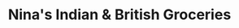 ---
title: "Nina's Indian & British Groceries"
url: /lake-forest/ninas-indian-und-british-groceries/
shop: Supermarkt
---